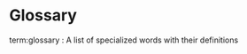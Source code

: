 # Glossary
<!-- https://avillar.github.io/ogc-glossary-js/ -->

term:glossary
:   A list of specialized words with their definitions

<!--
OGC Open Geospatial Consortium The *Open Geospatial Consortium (OGC)* is an international voluntary consensus standards organization, originated in 1994. <https://en.wikipedia.org/wiki/Open_Geospatial_Consortium>, <http://www.opengeospatial.org/standards/wps>

WPS Web Processing Service WPS is an open standard to search and run processes with a simple web-based interface. See: `wps_tutorial`{.interpreted-text role="ref"}.

WMS Web Mapping Service A Web Map Service (WMS) is a standard protocol for serving georeferenced map images over the Internet that are generated by a map server using data from a GIS database. <https://en.wikipedia.org/wiki/Web_Map_Service>

CSW Catalog Service *Catalog Service for the Web (CSW)*, sometimes seen as Catalog Service - Web, is a standard for exposing a catalogue of geospatial records in XML on the Internet (over HTTP). The catalogue is made up of records that describe geospatial data (e.g. KML), geospatial
services (e.g. WMS), and related resources. <https://en.wikipedia.org/wiki/Catalog_Service_for_the_Web>

XML-RPC

:   It\'s a spec and a set of implementations that allow software
    running on disparate operating systems, running in different
    environments to make procedure calls over the Internet.
    <http://xmlrpc.scripting.com/default.html>

WSGI

:   WSGI is an interface specification by which server and application
    communicate. <http://wsgi.tutorial.codepoint.net/>

Gunicorn

:   Gunicorn *Green Unicorn* is a Python WSGI HTTP Server for UNIX.
    <http://gunicorn.org/>

Nginx

:   nginx \[engine x\] is an HTTP and reverse proxy server.
    <http://nginx.org/>

Supervisor

:   Supervisor is a client/server system that allows its users to
    monitor and control a number of processes on UNIX-like operating
    systems. <http://supervisord.org/>

Buildout

:   *Buildout* is a Python-based build system for creating, assembling
    and deploying applications from multiple parts, some of which may be
    non-Python-based. It lets you create a buildout configuration and
    reproduce the same software later.
    <http://www.buildout.org/en/latest/>

PyWPS

:   *Python Web Processing Service* is an implementation of the
    `Web processing Service`{.interpreted-text role="term"} standard
    from `Open Geospatial Consortium`{.interpreted-text role="term"}.
    <http://pywps.org/>

COWS

:   The COWS Web Processing Service (WPS) is a *generic* web service and
    offline processing tool developed within the Centre for
    Environmental Data Archival (CEDA).
    <http://cows.ceda.ac.uk/cows_wps.html>

Anaconda Anaconda Python distribution Python distribution for
large-scale data processing, predictive analytics, and scientific
computing. <https://www.continuum.io/>

Conda

:   The *conda* command is the primary interface for managing Anaconda
    installations. <http://conda.pydata.org/docs/index.html>

Binstar Anaconda Server Anaconda cloud Binstar is a service that allows
you to create and manage public and private `Anaconda`{.interpreted-text
role="term"} package repositories. <https://anaconda.org/>
<https://docs.continuum.io/>

Docker

:   *Docker* - An open platform for distributed applications for
    developers and sysadmins. <https://www.docker.com/>

Docker Hub

:   Docker Hub manages the lifecycle of distributed apps with cloud
    services for building and sharing containers and automating
    workflows. <https://hub.docker.com/>

GeoPython

:   GitHub organisation of Python projects related to geospatial.
    <https://geopython.github.io/>

OWSLib

:   OWSLib is a Python package for client programming with
    `Open Geospatial Consortium`{.interpreted-text role="term"} web
    service interface standards, and their related content models.
    OWSLib has `WPS`{.interpreted-text role="term"} client library which
    is used in Birdhouse to access WPS services.
    <http://geopython.github.io/OWSLib/>,
    <http://geopython.github.io/OWSLib/#wps>

PyCSW

:   pycsw is an `OGC`{.interpreted-text role="term"} CSW server
    implementation written in Python. Started in 2010 (more formally
    announced in 2011), pycsw allows for the publishing and discovery of
    geospatial metadata, providing a standards-based metadata and
    catalogue component of spatial data infrastructures.
    <http://pycsw.org/>, <https://github.com/geopython/pycsw>

ESGF Earth System Grid Federation An open source effort providing a
robust, distributed data and computation platform, enabling world wide
access to Peta/Exa-scale scientific data. <http://esgf.llnl.gov/>

OpenID

:   OpenID (OID) is an open standard and decentralized protocol by the
    non-profit OpenID Foundation that allows users to be authenticated
    by certain co-operating sites (known as Relying Parties or RP) using
    a third party service. <https://en.wikipedia.org/wiki/OpenID>,
    <http://openid.net/>

Pyramid

:   Pyramid is a Python web framework. <http://www.pylonsproject.org/>

Bokeh

:   Bokeh is a Python interactive visualization library that targets
    modern web browsers for presentation. Its goal is to provide
    elegant, concise construction of novel graphics in the style of
    D3.js, but also deliver this capability with high-performance
    interactivity over very large or streaming datasets.
    <http://bokeh.pydata.org/en/latest/>

CMIP5

:   In climatology, the Coupled Model Intercomparison Project (CMIP) is
    a framework and the analog of the Atmospheric Model Intercomparison
    Project (AMIP) for global coupled ocean-atmosphere general
    circulation models.
    <https://en.wikipedia.org/wiki/Coupled_model_intercomparison_project>

CORDEX

:   The CORDEX vision is to advance and coordinate the science and
    application of regional climate downscaling through global
    partnerships. <http://www.cordex.org/>

x509

:   In cryptography, X.509 is an ITU-T standard for a public key
    infrastructure (PKI) and Privilege Management Infrastructure (PMI).
    <https://en.wikipedia.org/wiki/X.509>

NetCDF

:   NetCDF (Network Common Data Form) is a set of software libraries and
    self-describing, machine-independent data formats that support the
    creation, access, and sharing of array-oriented scientific data.
    <https://en.wikipedia.org/wiki/NetCDF>

Workflow Workflow Management System A workflow management system (WfMS)
is a software system for the set-up, performance and monitoring of a
defined sequence of tasks, arranged as a workflow.
<https://en.wikipedia.org/wiki/Workflow_management_system>

PyPi Python Package Index The Python Package Index is a repository of
software for the Python programming language.
<https://pypi.python.org/pypi>

Homebrew

:   The missing package manager for OS X. <http://brew.sh/>

Linuxbrew

:   Linuxbrew is a fork of Homebrew, the Mac OS package manager, for
    Linux. <http://brew.sh/linuxbrew/>

GitHub

:   GitHub is a web-based Git repository hosting service.
    <https://github.com/> <https://en.wikipedia.org/wiki/GitHub>

Phoenix

:   Pyramid *Phoenix* is a web-application build with the Python
    web-framework pyramid. Phoenix has a user interface to make it
    easier to interact with
    `Web Processing Services <wps>`{.interpreted-text role="term"}.
    <http://pyramid-phoenix.readthedocs.io/en/latest>

Malleefowl

:   *Malleefowl* is a Python package to simplify the usage of
    `Web Processing Services <wps>`{.interpreted-text role="term"}.
    <http://malleefowl.readthedocs.io/en/latest/>

Emu

:   *Emu* is a Python package with some test proccess for
    `Web Processing Services <wps>`{.interpreted-text role="term"}.
    <http://emu.readthedocs.io/en/latest/>

CDO Climate Data Operators *CDO* is a collection of command line
Operators to manipulate and analyse Climate and NWP model Data.
<https://code.zmaw.de/projects/cdo>

ocgis OpenClimateGIS *OpenClimateGIS* (OCGIS) is a Python package
designed for geospatial manipulation, subsetting, computation, and
translation of climate datasets stored in local
`NetCDF`{.interpreted-text role="term"} files or files served through
`THREDDS`{.interpreted-text role="term"} data servers.
<https://www.earthsystemcog.org/projects/openclimategis/>
<https://github.com/NCPP/ocgis>

ICCLIM Indice Calculation CLIMate *ICCLIM* (Indice Calculation CLIMate)
is a Python library for computing a number of
`climate indices <climate indice>`{.interpreted-text role="term"}.
<http://icclim.readthedocs.io/en/latest/>

climate indice

:   A climate index is a calculated value that can be used to describe
    the state and the changes in the climate system.
    <http://icclim.readthedocs.io/en/latest/intro.html#climate-indices-label>

TDS THREDDS The THREDDS Data Server (TDS) is a web server that provides
metadata and data access for scientific datasets, using a variety of
remote data access protocols.
<http://www.unidata.ucar.edu/software/thredds/current/tds/>

cfchecker

:   The NetCDF Climate Forcast Conventions compliance checker.
    <https://pypi.python.org/pypi/cfchecker>

Taverna

:   *Taverna* is an open source and domain-independent Workflow
    Management System -- a suite of tools used to design and execute
    scientific workflows. <http://www.taverna.org.uk/>

VisTrails

:   *VisTrails* is an open-source scientific workflow and provenance
    management system that supports data exploration and visualization.
    <http://www.vistrails.org/index.php/Main_Page>

Dispel4py

:   *Dispel4Py* is a Python library for describing abstract workflows
    for distributed data-intensive applications.
    <http://www2.epcc.ed.ac.uk/~amrey/VERCE/Dispel4Py/index.html>

RestFlow

:   *RestFlow* is a dataflow programming language and runtime engine
    designed to make it easy for scientists to build and execute
    computational pipelines.
    <https://github.com/restflow-org/restflow/wiki>

GeoServer

:   GeoServer is an open source software server written in Java that
    allows users to share and edit geospatial data.
    <http://docs.geoserver.org/stable/en/user/index.html>
:::

-->
